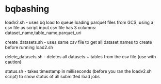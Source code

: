 # bqbashing

loadv2.sh - uses bq load to queue loading parquet files from GCS, using a csv file as script input 
csv file has 3 columns: dataset_name,table_name,parquet_uri

create_datasets.sh - uses same csv file to get all dataset names to create before running load2.sh 

delete_datasets.sh - deletes all datasets + tables from the csv file (use with caution)

status.sh - takes timestamp in milliseconds (before you ran the loadv2.sh script) to show status of all submitted load jobs
